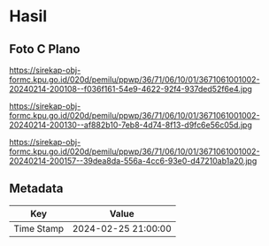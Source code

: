 # Hasil

## Foto C Plano

https://sirekap-obj-formc.kpu.go.id/020d/pemilu/ppwp/36/71/06/10/01/3671061001002-20240214-200108--f036f161-54e9-4622-92f4-937ded52f6e4.jpg

https://sirekap-obj-formc.kpu.go.id/020d/pemilu/ppwp/36/71/06/10/01/3671061001002-20240214-200130--af882b10-7eb8-4d74-8f13-d9fc6e56c05d.jpg

https://sirekap-obj-formc.kpu.go.id/020d/pemilu/ppwp/36/71/06/10/01/3671061001002-20240214-200157--39dea8da-556a-4cc6-93e0-d47210ab1a20.jpg


## Metadata

| Key        | Value               |
| ---------- | ------------------- |
| Time Stamp | 2024-02-25 21:00:00 |




